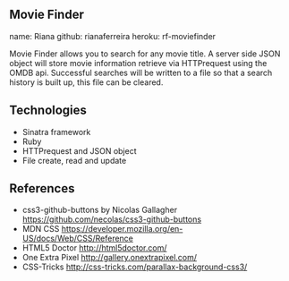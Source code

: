 ## Movie Finder
name: Riana
github: rianaferreira
heroku: rf-moviefinder

Movie Finder allows you to search for any movie title. A server side JSON object will store movie information retrieve via HTTPrequest using the OMDB api. Successful searches will be written to a file so that a search history is built up, this file can be cleared.

## Technologies
- Sinatra framework
- Ruby
- HTTPrequest and JSON object
- File create, read and update

## References
- css3-github-buttons by Nicolas Gallagher https://github.com/necolas/css3-github-buttons
- MDN CSS https://developer.mozilla.org/en-US/docs/Web/CSS/Reference
- HTML5 Doctor http://html5doctor.com/
- One Extra Pixel http://gallery.onextrapixel.com/
- CSS-Tricks http://css-tricks.com/parallax-background-css3/
